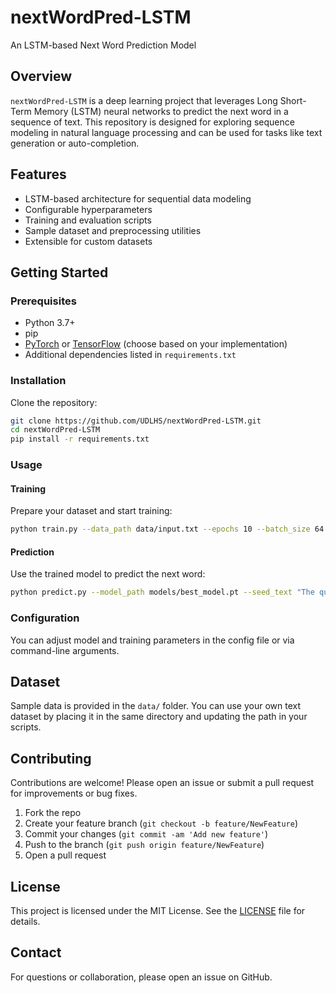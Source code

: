 # nextWordPred-LSTM

An LSTM-based Next Word Prediction Model

## Overview

`nextWordPred-LSTM` is a deep learning project that leverages Long Short-Term Memory (LSTM) neural networks to predict the next word in a sequence of text. This repository is designed for exploring sequence modeling in natural language processing and can be used for tasks like text generation or auto-completion.

## Features

- LSTM-based architecture for sequential data modeling
- Configurable hyperparameters
- Training and evaluation scripts
- Sample dataset and preprocessing utilities
- Extensible for custom datasets

## Getting Started

### Prerequisites

- Python 3.7+
- pip
- [PyTorch](https://pytorch.org/) or [TensorFlow](https://www.tensorflow.org/) (choose based on your implementation)
- Additional dependencies listed in `requirements.txt`

### Installation

Clone the repository:

```bash
git clone https://github.com/UDLHS/nextWordPred-LSTM.git
cd nextWordPred-LSTM
pip install -r requirements.txt
```

### Usage

#### Training

Prepare your dataset and start training:

```bash
python train.py --data_path data/input.txt --epochs 10 --batch_size 64
```

#### Prediction

Use the trained model to predict the next word:

```bash
python predict.py --model_path models/best_model.pt --seed_text "The quick brown"
```

### Configuration

You can adjust model and training parameters in the config file or via command-line arguments.

## Dataset

Sample data is provided in the `data/` folder. You can use your own text dataset by placing it in the same directory and updating the path in your scripts.

## Contributing

Contributions are welcome! Please open an issue or submit a pull request for improvements or bug fixes.

1. Fork the repo
2. Create your feature branch (`git checkout -b feature/NewFeature`)
3. Commit your changes (`git commit -am 'Add new feature'`)
4. Push to the branch (`git push origin feature/NewFeature`)
5. Open a pull request

## License

This project is licensed under the MIT License. See the [LICENSE](LICENSE) file for details.

## Contact

For questions or collaboration, please open an issue on GitHub.
